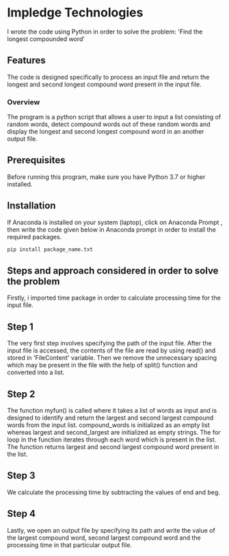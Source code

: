 # Impledge Technologies
 I wrote the code using Python in order to solve the problem: 'Find the longest compounded word'
## Features
The code is designed specifically to process an input file and return the longest and second longest compound word present in the input file.
### Overview
The program is a python script that allows a user to input a list consisting of random words, detect compound words out of these random words and display the longest and second longest compound word in an another output file.

## Prerequisites

Before running this program, make sure you have Python 3.7 or higher installed.
## Installation
If Anaconda is installed on your system (laptop), click on Anaconda Prompt
, then write the code given below in Anaconda prompt in order to install the required packages.

```bash
pip install package_name.txt


```
Steps and approach considered in order to solve the problem
---
Firstly, i imported time package in order to calculate processing time for the input file.

Step 1
---
The very first step involves specifying the path of the input file. After the input file is accessed, the contents of the file are read by using read() and stored in 'FileContent' variable.
Then we remove the unnecessary spacing which may be present in the file with the help of split() function and converted into a list.

Step 2
---
The function myfun() is called where it takes a list of words as input and is designed to identify and return the largest and second largest compound words from the input list.
compound_words is initialized as an empty list whereas largest and second_largest are initialized as empty strings.
The for loop in the function iterates through each word which is present in the list.
The function returns largest and second largest compound word present in the list.

Step 3
---
We calculate the processing time by subtracting the values of end and beg.


Step 4
---
Lastly, we open an output file by specifying its path and write the value of the largest compound word, second largest compound word and the processing time in that particular output file.








